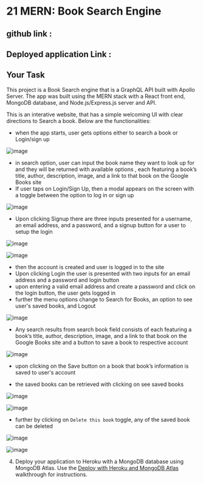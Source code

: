 # 21 MERN: Book Search Engine

## github link :

## Deployed application Link :

## Your Task

This project is a Book Search engine that is a GraphQL API built with Apollo Server. The app was built using the MERN stack with a React front end, MongoDB database, and Node.js/Express.js server and API.

This is an interative website, that has a simple welcoming UI with clear directions to Search a book. 
Below are the functionalities:
 * when the app starts, user gets options either to search a book or Login/sign up

![image](https://github.com/ruchiagarwal26/ruchiz_book_search_engine/assets/115508901/79821fb3-6bfe-4ee5-b386-f169de554880)

 * in search option, user can input the book name they want to look up for and they will be returned with available options , each featuring a book’s title, author, description, image, and a link to that book on the Google Books site
 * If user taps on Login/Sign Up, then a modal appears on the screen with a toggle between the option to log in or sign up

![image](https://github.com/ruchiagarwal26/ruchiz_book_search_engine/assets/115508901/aa436181-9ce8-4c7a-a6e3-b6a8d1e97686)

 * Upon clicking Signup there are three inputs presented for a username, an email address, and a password, and a signup   button for a user to setup the login

![image](https://github.com/ruchiagarwal26/ruchiz_book_search_engine/assets/115508901/d7e3e97f-c816-46db-8424-cda1eafacce7)

![image](https://github.com/ruchiagarwal26/ruchiz_book_search_engine/assets/115508901/1d63791a-9872-444f-8b3a-2159584a950a)

 * then the account is created and user is logged in to the site
 * Upon clicking Login the user is presented with two inputs for an email address and a password and login button
 * upon entering a valid email address and create a password and click on the login button, the user gets logged in
 * further the menu options change to Search for Books, an option to see user's saved books, and Logout

![image](https://github.com/ruchiagarwal26/ruchiz_book_search_engine/assets/115508901/61fe77ca-ba3d-4ca0-bc8f-ffe77f4254d9)

 * Any search results from search book field consists of each featuring a book’s title, author, description, image, and a link to that book on the Google Books site and a button to save a book to respective account

![image](https://github.com/ruchiagarwal26/ruchiz_book_search_engine/assets/115508901/296984cf-6463-45bb-bda0-dc01de036421)

 * upon clicking on the Save button on a book that book’s information is saved to user's account

 * the saved books can be retrieved with clicking on see saved books

![image](https://github.com/ruchiagarwal26/ruchiz_book_search_engine/assets/115508901/65f01428-60fa-4d9c-ba5d-ed2f464b6e5f)

![image](https://github.com/ruchiagarwal26/ruchiz_book_search_engine/assets/115508901/dd571772-ae9f-446d-b25a-1882d1cb5de3)

* further by clicking on `Delete this book` toggle, any of the saved book can be deleted

![image](https://github.com/ruchiagarwal26/ruchiz_book_search_engine/assets/115508901/f0647911-be9b-40a0-8b6e-b9966be90056)

![image](https://github.com/ruchiagarwal26/ruchiz_book_search_engine/assets/115508901/da204bd2-5d7c-4a1f-8fd2-50234dd7ab64)




4. Deploy your application to Heroku with a MongoDB database using MongoDB Atlas. Use the [Deploy with Heroku and MongoDB Atlas](https://coding-boot-camp.github.io/full-stack/mongodb/deploy-with-heroku-and-mongodb-atlas) walkthrough for instructions.
